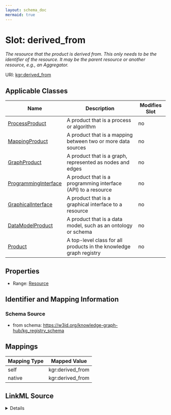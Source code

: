 ```yaml
---
layout: schema_doc
mermaid: true
---
```




# Slot: derived_from


_The resource that the product is derived from. This only needs to be the identifier of the resource. It may be the parent resource or another resource, e.g., an Aggregator._





URI: [kgr:derived_from](https://w3id.org/bridge2ai/data-sheets-schema/derived_from)



<!-- no inheritance hierarchy -->





## Applicable Classes

| Name | Description | Modifies Slot |
| --- | --- | --- |
| [ProcessProduct](ProcessProduct.html) | A product that is a process or algorithm |  no  |
| [MappingProduct](MappingProduct.html) | A product that is a mapping between two or more data sources |  no  |
| [GraphProduct](GraphProduct.html) | A product that is a graph, represented as nodes and edges |  no  |
| [ProgrammingInterface](ProgrammingInterface.html) | A product that is a programming interface (API) to a resource |  no  |
| [GraphicalInterface](GraphicalInterface.html) | A product that is a graphical interface to a resource |  no  |
| [DataModelProduct](DataModelProduct.html) | A product that is a data model, such as an ontology or schema |  no  |
| [Product](Product.html) | A top-level class for all products in the knowledge graph registry |  no  |







## Properties

* Range: [Resource](Resource.html)





## Identifier and Mapping Information







### Schema Source


* from schema: https://w3id.org/knowledge-graph-hub/kg_registry_schema




## Mappings

| Mapping Type | Mapped Value |
| ---  | ---  |
| self | kgr:derived_from |
| native | kgr:derived_from |




## LinkML Source

<details>
```yaml
name: derived_from
description: The resource that the product is derived from. This only needs to be
  the identifier of the resource. It may be the parent resource or another resource,
  e.g., an Aggregator.
from_schema: https://w3id.org/knowledge-graph-hub/kg_registry_schema
rank: 1000
alias: derived_from
owner: Product
domain_of:
- Product
range: Resource

```
</details>
